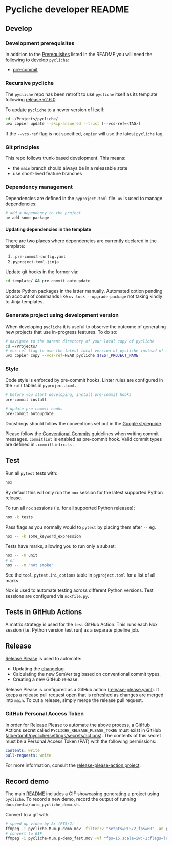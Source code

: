 # Pycliche developer README

## Develop

### Development prerequisites

In addition to the [Prerequisites](../README.md#prerequisites) listed in the README you
will need the following to develop `pycliche`:

- [pre-commit](https://pre-commit.com/)

### Recursive pycliche

The `pycliche` repo has been retrofit to use `pycliche` itself as its template following
[release v2.6.0](https://github.com/albertomh/pycliche/releases/tag/v2.6.0).

To update `pycliche` to a newer version of itself:

```sh
cd ~/Projects/pycliche/
uvx copier update --skip-answered --trust [--vcs-ref=<TAG>]
```

If the `--vcs-ref` flag is not specified, `copier` will use the latest `pycliche` tag.

### Git principles

This repo follows trunk-based development. This means:

- the `main` branch should always be in a releasable state
- use short-lived feature branches

### Dependency management

Dependencies are defined in the `pyproject.toml` file. `uv` is used to manage
dependencies:

```sh
# add a dependency to the project
uv add some-package
```

#### Updating dependencies in the template

There are two places where dependencies are currently declared in the template:

1. `.pre-commit-config.yaml`
1. `pyproject.toml.jinja`

Update git hooks in the former via:

```sh
cd template/ && pre-commit autoupdate
```

Update Python packages in the latter manually. Automated option pending on account of
commands like `uv lock --upgrade-package` not taking kindly to Jinja templates.

### Generate project using development version

When developing `pycliche` it is useful to observe the outcome of generating new projects
that use in-progress features. To do so:

```sh
# navigate to the parent directory of your local copy of pycliche
cd ~/Projects/
# vcs-ref flag to use the latest local version of pycliche instead of a tagged version
uvx copier copy --vcs-ref=HEAD pycliche $TEST_PROJECT_NAME
```

### Style

Code style is enforced by pre-commit hooks. Linter rules are configured in the `ruff`
tables in `pyproject.toml`.

```sh
# before you start developing, install pre-commit hooks
pre-commit install

# update pre-commit hooks
pre-commit autoupdate
```

Docstrings should follow the conventions set out in the [Google styleguide](https://google.github.io/styleguide/pyguide.html#38-comments-and-docstrings).

Please follow the [Conventional Commits](https://www.conventionalcommits.org/en/v1.0.0/)
guidelines when writing commit messages. `commitlint` is enabled as
pre-commit hook. Valid commit types are defined in `.commitlintrc.ts`.

## Test

Run all `pytest` tests with:

```sh
nox
```

By default this will only run the `nox` session for the latest supported Python release.

To run all `nox` sessions (ie. for all supported Python releases):

```sh
nox -k tests
```

Pass flags as you normally would to `pytest` by placing them after `--` eg.

```sh
nox -- -k some_keyword_expression
```

Tests have marks, allowing you to run only a subset:

```sh
nox -- -m unit
# or
nox -- -m "not smoke"
```

See the `tool.pytest.ini_options` table in `pyproject.toml` for a list of all marks.

Nox is used to automate testing across different Python versions. Test sessions are
configured via `noxfile.py`.

## Tests in GitHub Actions

A matrix strategy is used for the `test` GitHub Action. This runs each Nox session
(i.e. Python version test run) as a separate pipeline job.

## Release

[Release Please](https://github.com/googleapis/release-please) is used to automate:

- Updating the [changelog](CHANGELOG.md).
- Calculating the new SemVer tag based on conventional commit types.
- Creating a new GitHub release.

Release Please is configured as a GitHub action ([release-please.yaml](.github/workflows/release-please.yaml)).
It keeps a release pull request open that is refreshed as changes are merged into `main`.
To cut a release, simply merge the release pull request.

### GitHub Personal Access Token

In order for Release Please to automate the above process, a GitHub Actions secret called
`PYCLICHE_RELEASE_PLEASE_TOKEN` must exist in GitHub ([albertomh/pycliche/settings/secrets/actions](albertomh/pycliche/settings/secrets/actions)).
The contents of this secret must be a Personal Access Token (PAT) with the following permissions:

```yaml
contents: write
pull-requests: write
```

For more information, consult the [release-please-action project](https://github.com/googleapis/release-please-action).

## Record demo

The main [README](../README.md) includes a GIF showcasing generating a project using
`pycliche`. To record a new demo, record the output of running `docs/media/auto_pycliche_demo.sh`.

Convert to a gif with:

```sh
# speed up video by 2x (PTS/2)
ffmpeg -i pycliche-M.m.p-demo.mov -filter:v "setpts=PTS/2,fps=60" -an pycliche-M.m.p-demo_fast.mov
# convert to GIF
ffmpeg -i pycliche-M.m.p-demo_fast.mov -vf "fps=15,scale=iw:-1:flags=lanczos" -loop 0 pycliche-M.m.p-demo.gif
```
